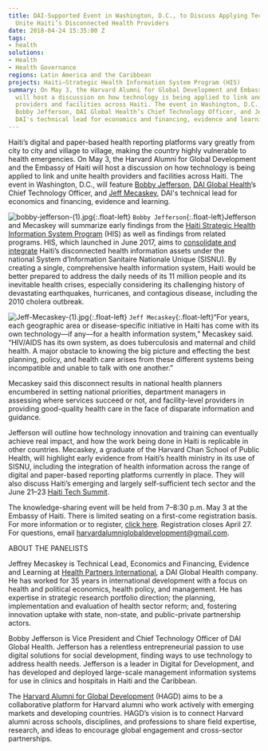 ```yaml
---
title: DAI-Supported Event in Washington, D.C., to Discuss Applying Technology to
  Unite Haiti’s Disconnected Health Providers
date: 2018-04-24 15:35:00 Z
tags:
- health
solutions:
- Health
- Health Governance
regions: Latin America and the Caribbean
projects: Haiti—Strategic Health Information System Program (HIS)
summary: On May 3, the Harvard Alumni for Global Development and Embassy of Haiti
  will host a discussion on how technology is being applied to link and unite health
  providers and facilities across Haiti. The event in Washington, D.C., will feature
  Bobby Jefferson, DAI Global Health’s Chief Technology Officer, and Jeff Mecaskey,
  DAI's technical lead for economics and financing, evidence and learning.
---
```


Haiti’s digital and paper-based health reporting platforms vary greatly from city to city and village to village, making the country highly vulnerable to health emergencies. On May 3, the Harvard Alumni for Global Development and the Embassy of Haiti will host a discussion on how technology is being applied to link and unite health providers and facilities across Haiti. The event in Washington, D.C., will feature [Bobby Jefferson](https://www.dai.com/who-we-are/our-team/bobby-jefferson), [DAI Global Health](https://www.dai.com/our-work/solutions/health)’s Chief Technology Officer, and [Jeff Mecaskey](https://www.dai.com/who-we-are/our-team/jeffrey-mecaskey), DAI's technical lead for economics and financing, evidence and learning.

![bobby-jefferson-(1).jpg](/uploads/bobby-jefferson-(1).jpg){:.float-left}
`Bobby Jefferson`{:.float-left}Jefferson and Mecaskey will summarize early findings from the [Haiti Strategic Health Information System Program](https://www.dai.com/our-work/projects/haiti-strategic-health-information-system-his-program) (HIS) as well as findings from related programs. HIS, which launched in June 2017, aims to [consolidate and integrate](https://www.dai.com/news/dai-to-launch-usaid-health-information-system-program-in-haiti) Haiti’s disconnected health information assets under the national System d’Information Sanitaire Nationale Unique (SISNU). By creating a single, comprehensive health information system, Haiti would be better prepared to address the daily needs of its 11 million people and its inevitable health crises, especially considering its challenging history of devastating earthquakes, hurricanes, and contagious disease, including the 2010 cholera outbreak.

![Jeff-Mecaskey-(1).jpg](/uploads/Jeff-Mecaskey-(1).jpg){:.float-left}
`Jeff Mecaskey`{:.float-left}“For years, each geographic area or disease-specific initiative in Haiti has come with its own technology—if any—for a health information system,” Mecaskey said. “HIV/AIDS has its own system, as does tuberculosis and maternal and child health. A major obstacle to knowing the big picture and effecting the best planning, policy, and health care arises from these different systems being incompatible and unable to talk with one another.”

Mecaskey said this disconnect results in national health planners encumbered in setting national priorities, department managers in assessing where services succeed or not, and facility-level providers in providing good-quality health care in the face of disparate information and guidance.

Jefferson will outline how technology innovation and training can eventually achieve real impact, and how the work being done in Haiti is replicable in other countries. Mecaskey, a graduate of the Harvard Chan School of Public Health, will highlight early evidence from Haiti’s health ministry in its use of SISNU, including the integration of health information across the range of digital and paper-based reporting platforms currently in place. They will also discuss Haiti’s emerging and largely self-sufficient tech sector and the June 21–23 [Haiti Tech Summit](http://haititechsummit.com/).

The knowledge-sharing event will be held from 7–8:30 p.m. May 3 at the Embassy of Haiti. There is limited seating on a first-come registration basis. For more information or to register, [click here](https://docs.google.com/forms/d/e/1FAIpQLSee7AObxy2KrjqPk-PL-XIIeyu8zljV2K4tYNbzA_HLOj62Bw/viewform). Registration closes April 27. For questions, email [harvardalumniglobaldevelopment@gmail.com](mailto:harvardalumniglobaldevelopment@gmail.com). 

ABOUT THE PANELISTS

Jeffrey Mecaskey is Technical Lead, Economics and Financing, Evidence and Learning at [Health Partners International](http://healthpartners-int.co.uk/), a DAI Global Health company. He has worked for 35 years in international development with a focus on health and political economics, health policy, and management. He has expertise in strategic research portfolio direction; the planning, implementation and evaluation of health sector reform; and, fostering innovation uptake with state, non-state, and public-private partnership actors.

Bobby Jefferson is Vice President and Chief Technology Officer of DAI Global Health. Jefferson has a relentless entrepreneurial passion to use digital solutions for social development, finding ways to use technology to address health needs. Jefferson is a leader in Digital for Development, and has developed and deployed large-scale management information systems for use in clinics and hospitals in Haiti and the Caribbean.

The [Harvard Alumni for Global Development](https://alumni.harvard.edu/community/clubs-sigs/sigs-directory#findsig) (HAGD) aims to be a collaborative platform for Harvard alumni who work actively with emerging markets and developing countries. HAGD’s vision is to connect Harvard alumni across schools, disciplines, and professions to share field expertise, research, and ideas to encourage global engagement and cross-sector partnerships.